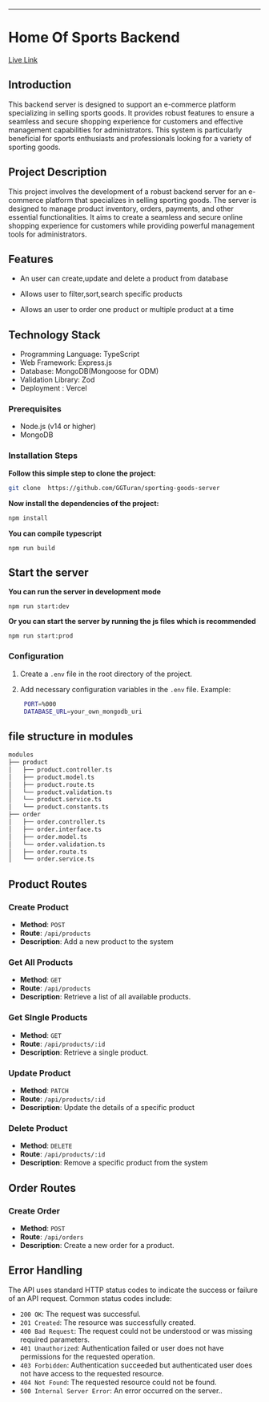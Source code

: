 
---

# Home Of Sports Backend



[Live Link](https://home-of-sports-server.vercel.app/)

## Introduction
This backend server is designed to support an e-commerce platform specializing in selling sports goods. It provides robust features to ensure a seamless and secure shopping experience for customers and effective management capabilities for administrators. This system is particularly beneficial for sports enthusiasts and professionals looking for a variety of sporting goods.

## Project Description

This project involves the development of a robust backend server for an e-commerce platform that specializes in selling sporting goods. The server is designed to manage  product inventory, orders, payments, and other essential functionalities. It aims to create a seamless and secure online shopping experience for customers while providing powerful management tools for administrators.

## Features

- An user can create,update and delete a product from database
- Allows user to filter,sort,search specific products

- Allows an user to order one product or multiple product at a time

## Technology Stack

- Programming Language: TypeScript
- Web Framework: Express.js
- Database: MongoDB(Mongoose for ODM)
- Validation Library: Zod
- Deployment : Vercel



### Prerequisites

- Node.js (v14 or higher)
- MongoDB

### Installation Steps

**Follow this simple step to clone the project:**

```bash
git clone  https://github.com/GGTuran/sporting-goods-server
```

**Now install the dependencies of the project:**

```bash
npm install
```

**You can compile typescript**

```
npm run build
```

## Start the server

**You can run the server in development mode**

```
npm run start:dev
```

**Or you can start the server by running the js files which is recommended**

```
npm run start:prod
```

### Configuration

1. Create a `.env` file in the root directory of the project.
2. Add necessary configuration variables in the `.env` file.
   Example:


   ```bash
    PORT=%000
    DATABASE_URL=your_own_mongodb_uri
   
   ```

 ## file structure in modules

```bash
modules
├── product
│   ├── product.controller.ts
│   ├── product.model.ts
│   ├── product.route.ts
│   └── product.validation.ts
│   └── product.service.ts
│   └── product.constants.ts
├── order
│   ├── order.controller.ts
│   ├── order.interface.ts
│   ├── order.model.ts
│   └── order.validation.ts
│   ├── order.route.ts
│   └── order.service.ts

```


## Product Routes

### Create Product

- **Method**: `POST`
- **Route**: `/api/products`
- **Description**: Add a new product to the system 

### Get All Products

- **Method**: `GET`
- **Route**: `/api/products`
- **Description**: Retrieve a list of all available products.
### Get SIngle Products

- **Method**: `GET`
- **Route**: `/api/products/:id`
- **Description**: Retrieve a single product.

### Update Product

- **Method**: `PATCH`
- **Route**: `/api/products/:id`
- **Description**: Update the details of a specific product 

### Delete Product

- **Method**: `DELETE`
- **Route**: `/api/products/:id`
- **Description**: Remove a specific product from the system 


## Order Routes

### Create Order

- **Method**: `POST`
- **Route**: `/api/orders`
- **Description**: Create a new order for a product.

## Error Handling

The API uses standard HTTP status codes to indicate the success or failure of an API request. Common status codes include:

- `200 OK`: The request was successful.
- `201 Created`: The resource was successfully created.
- `400 Bad Request`: The request could not be understood or was missing required parameters.
- `401 Unauthorized`: Authentication failed or user does not have permissions for the requested operation.
- `403 Forbidden`: Authentication succeeded but authenticated user does not have access to the requested resource.
- `404 Not Found`: The requested resource could not be found.
- `500 Internal Server Error`: An error occurred on the server..